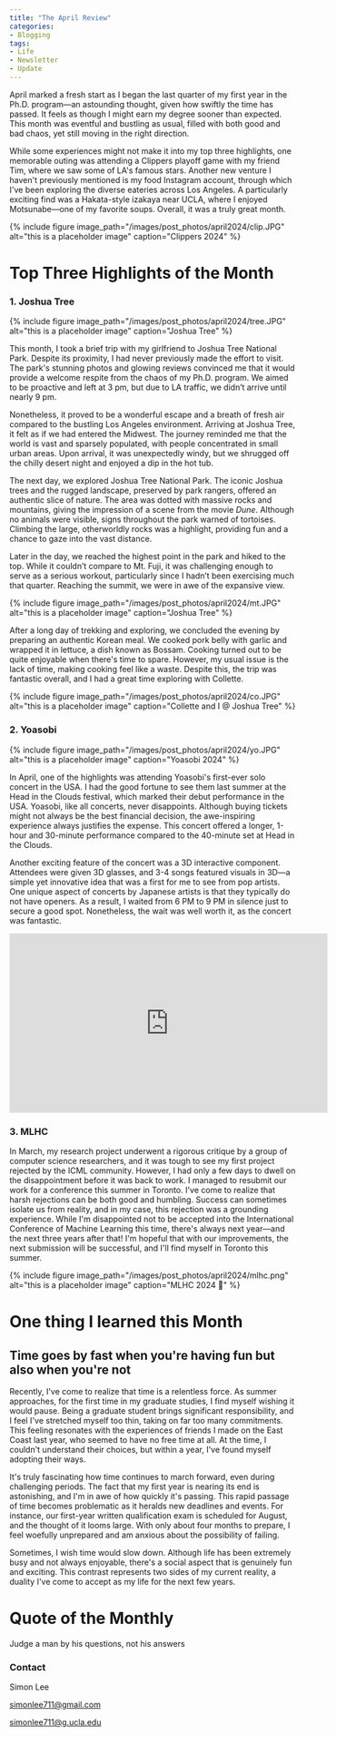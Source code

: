 ```yaml
---
title: "The April Review"
categories:
- Blogging
tags:
- Life
- Newsletter
- Update
---
```


April marked a fresh start as I began the last quarter of my first year in the Ph.D. program—an astounding thought, given how swiftly the time has passed. It feels as though I might earn my degree sooner than expected. This month was eventful and bustling as usual, filled with both good and bad chaos, yet still moving in the right direction.

While some experiences might not make it into my top three highlights, one memorable outing was attending a Clippers playoff game with my friend Tim, where we saw some of LA's famous stars. Another new venture I haven't previously mentioned is my food Instagram account, through which I've been exploring the diverse eateries across Los Angeles. A particularly exciting find was a Hakata-style izakaya near UCLA, where I enjoyed Motsunabe—one of my favorite soups. Overall, it was a truly great month.


{% include figure image_path="/images/post_photos/april2024/clip.JPG" alt="this is a placeholder image" caption="Clippers 2024" %}


# Top Three Highlights of the Month

### 1. Joshua Tree

{% include figure image_path="/images/post_photos/april2024/tree.JPG" alt="this is a placeholder image" caption="Joshua Tree" %}

This month, I took a brief trip with my girlfriend to Joshua Tree National Park. Despite its proximity, I had never previously made the effort to visit. The park's stunning photos and glowing reviews convinced me that it would provide a welcome respite from the chaos of my Ph.D. program. We aimed to be proactive and left at 3 pm, but due to LA traffic, we didn’t arrive until nearly 9 pm.

Nonetheless, it proved to be a wonderful escape and a breath of fresh air compared to the bustling Los Angeles environment. Arriving at Joshua Tree, it felt as if we had entered the Midwest. The journey reminded me that the world is vast and sparsely populated, with people concentrated in small urban areas. Upon arrival, it was unexpectedly windy, but we shrugged off the chilly desert night and enjoyed a dip in the hot tub.

The next day, we explored Joshua Tree National Park. The iconic Joshua trees and the rugged landscape, preserved by park rangers, offered an authentic slice of nature. The area was dotted with massive rocks and mountains, giving the impression of a scene from the movie *Dune*. Although no animals were visible, signs throughout the park warned of tortoises. Climbing the large, otherworldly rocks was a highlight, providing fun and a chance to gaze into the vast distance.

Later in the day, we reached the highest point in the park and hiked to the top. While it couldn’t compare to Mt. Fuji, it was challenging enough to serve as a serious workout, particularly since I hadn’t been exercising much that quarter. Reaching the summit, we were in awe of the expansive view.

{% include figure image_path="/images/post_photos/april2024/mt.JPG" alt="this is a placeholder image" caption="Joshua Tree" %}

After a long day of trekking and exploring, we concluded the evening by preparing an authentic Korean meal. We cooked pork belly with garlic and wrapped it in lettuce, a dish known as Bossam. Cooking turned out to be quite enjoyable when there's time to spare. However, my usual issue is the lack of time, making cooking feel like a waste. Despite this, the trip was fantastic overall, and I had a great time exploring with Collette.

{% include figure image_path="/images/post_photos/april2024/co.JPG" alt="this is a placeholder image" caption="Collette and I @ Joshua Tree" %}

### 2. Yoasobi

{% include figure image_path="/images/post_photos/april2024/yo.JPG" alt="this is a placeholder image" caption="Yoasobi 2024" %}

In April, one of the highlights was attending Yoasobi's first-ever solo concert in the USA. I had the good fortune to see them last summer at the Head in the Clouds festival, which marked their debut performance in the USA. Yoasobi, like all concerts, never disappoints. Although buying tickets might not always be the best financial decision, the awe-inspiring experience always justifies the expense. This concert offered a longer, 1-hour and 30-minute performance compared to the 40-minute set at Head in the Clouds.

Another exciting feature of the concert was a 3D interactive component. Attendees were given 3D glasses, and 3-4 songs featured visuals in 3D—a simple yet innovative idea that was a first for me to see from pop artists. One unique aspect of concerts by Japanese artists is that they typically do not have openers. As a result, I waited from 6 PM to 9 PM in silence just to secure a good spot. Nonetheless, the wait was well worth it, as the concert was fantastic.

<iframe width="560" height="315" src="https://www.youtube.com/embed/lj1Ipg-jMs8" title="YouTube video player" frameborder="0" allow="accelerometer; autoplay; clipboard-write; encrypted-media; gyroscope; picture-in-picture" allowfullscreen></iframe>


### 3. MLHC

In March, my research project underwent a rigorous critique by a group of computer science researchers, and it was tough to see my first project rejected by the ICML community. However, I had only a few days to dwell on the disappointment before it was back to work. I managed to resubmit our work for a conference this summer in Toronto. I've come to realize that harsh rejections can be both good and humbling. Success can sometimes isolate us from reality, and in my case, this rejection was a grounding experience. While I'm disappointed not to be accepted into the International Conference of Machine Learning this time, there's always next year—and the next three years after that! I'm hopeful that with our improvements, the next submission will be successful, and I'll find myself in Toronto this summer.

{% include figure image_path="/images/post_photos/april2024/mlhc.png" alt="this is a placeholder image" caption="MLHC 2024 🙏" %}

# One thing I learned this Month

## Time goes by fast when you're having fun but also when you're not

Recently, I've come to realize that time is a relentless force. As summer approaches, for the first time in my graduate studies, I find myself wishing it would pause. Being a graduate student brings significant responsibility, and I feel I've stretched myself too thin, taking on far too many commitments. This feeling resonates with the experiences of friends I made on the East Coast last year, who seemed to have no free time at all. At the time, I couldn't understand their choices, but within a year, I've found myself adopting their ways.

It's truly fascinating how time continues to march forward, even during challenging periods. The fact that my first year is nearing its end is astonishing, and I'm in awe of how quickly it's passing. This rapid passage of time becomes problematic as it heralds new deadlines and events. For instance, our first-year written qualification exam is scheduled for August, and the thought of it looms large. With only about four months to prepare, I feel woefully unprepared and am anxious about the possibility of failing.

Sometimes, I wish time would slow down. Although life has been extremely busy and not always enjoyable, there's a social aspect that is genuinely fun and exciting. This contrast represents two sides of my current reality, a duality I've come to accept as my life for the next few years.

# Quote of the Monthly 

Judge a man by his questions, not his answers

### Contact

Simon Lee

simonlee711@gmail.com

simonlee711@g.ucla.edu